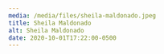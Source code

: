 ```yaml
---
media: /media/files/sheila-maldonado.jpeg
title: Sheila Maldonado
alt: Sheila Maldonado
date: 2020-10-01T17:22:00-0500
---
```


